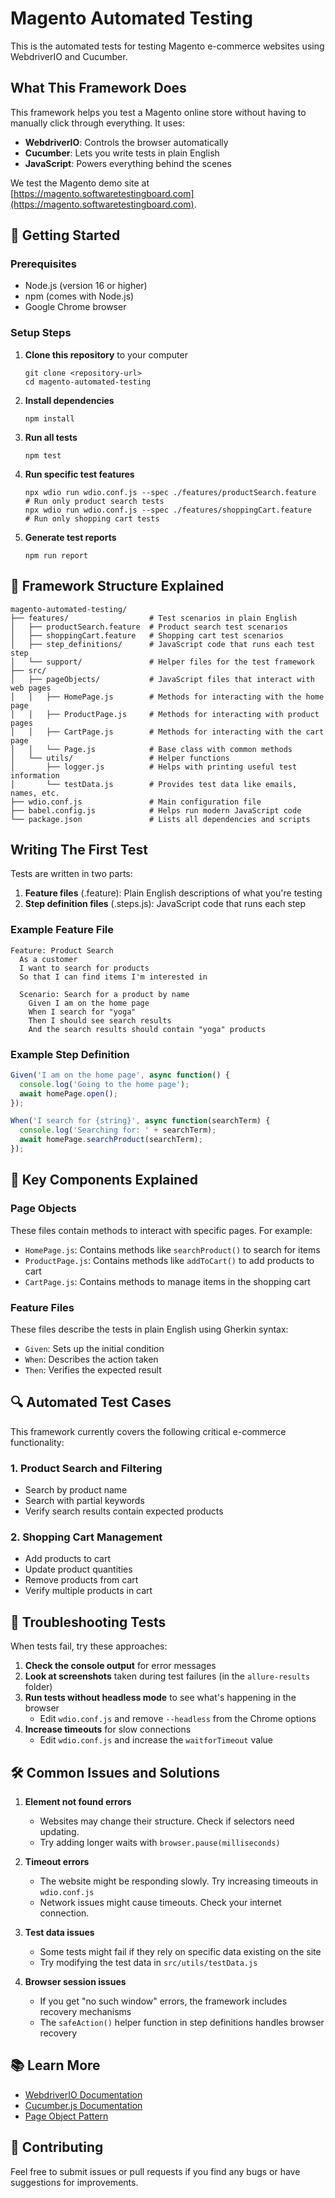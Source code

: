 # Magento Automated Testing 

This is the automated tests for testing Magento e-commerce websites using WebdriverIO and Cucumber.

## What This Framework Does

This framework helps you test a Magento online store without having to manually click through everything. It uses:
- **WebdriverIO**: Controls the browser automatically
- **Cucumber**: Lets you write tests in plain English
- **JavaScript**: Powers everything behind the scenes

We test the Magento demo site at [https://magento.softwaretestingboard.com](https://magento.softwaretestingboard.com).

## 🚀 Getting Started

### Prerequisites
- Node.js (version 16 or higher)
- npm (comes with Node.js)
- Google Chrome browser

### Setup Steps
1. **Clone this repository** to your computer
   ```
   git clone <repository-url>
   cd magento-automated-testing
   ```

2. **Install dependencies**
   ```
   npm install
   ```

3. **Run all tests**
   ```
   npm test
   ```

4. **Run specific test features**
   ```
   npx wdio run wdio.conf.js --spec ./features/productSearch.feature  # Run only product search tests
   npx wdio run wdio.conf.js --spec ./features/shoppingCart.feature   # Run only shopping cart tests
   ```

5. **Generate test reports**
   ```
   npm run report
   ```

## 📂 Framework Structure Explained

```
magento-automated-testing/
├── features/                  # Test scenarios in plain English
│   ├── productSearch.feature  # Product search test scenarios
│   ├── shoppingCart.feature   # Shopping cart test scenarios
│   ├── step_definitions/      # JavaScript code that runs each test step
│   └── support/               # Helper files for the test framework
├── src/
│   ├── pageObjects/           # JavaScript files that interact with web pages
│   │   ├── HomePage.js        # Methods for interacting with the home page
│   │   ├── ProductPage.js     # Methods for interacting with product pages
│   │   ├── CartPage.js        # Methods for interacting with the cart page
│   │   └── Page.js            # Base class with common methods
│   └── utils/                 # Helper functions
│       ├── logger.js          # Helps with printing useful test information
│       └── testData.js        # Provides test data like emails, names, etc.
├── wdio.conf.js               # Main configuration file
├── babel.config.js            # Helps run modern JavaScript code
└── package.json               # Lists all dependencies and scripts
```

## Writing The First Test

Tests are written in two parts:
1. **Feature files** (.feature): Plain English descriptions of what you're testing
2. **Step definition files** (.steps.js): JavaScript code that runs each step

### Example Feature File
```gherkin
Feature: Product Search
  As a customer
  I want to search for products
  So that I can find items I'm interested in

  Scenario: Search for a product by name
    Given I am on the home page
    When I search for "yoga"
    Then I should see search results
    And the search results should contain "yoga" products
```

### Example Step Definition
```javascript
Given('I am on the home page', async function() {
  console.log('Going to the home page');
  await homePage.open();
});

When('I search for {string}', async function(searchTerm) {
  console.log('Searching for: ' + searchTerm);
  await homePage.searchProduct(searchTerm);
});
```

## 🧩 Key Components Explained

### Page Objects
These files contain methods to interact with specific pages. For example:
- `HomePage.js`: Contains methods like `searchProduct()` to search for items
- `ProductPage.js`: Contains methods like `addToCart()` to add products to cart
- `CartPage.js`: Contains methods to manage items in the shopping cart

### Feature Files
These files describe the tests in plain English using Gherkin syntax:
- `Given`: Sets up the initial condition
- `When`: Describes the action taken
- `Then`: Verifies the expected result

## 🔍 Automated Test Cases

This framework currently covers the following critical e-commerce functionality:

### 1. Product Search and Filtering
- Search by product name
- Search with partial keywords
- Verify search results contain expected products

### 2. Shopping Cart Management
- Add products to cart
- Update product quantities 
- Remove products from cart
- Verify multiple products in cart

## 🔧 Troubleshooting Tests

When tests fail, try these approaches:
1. **Check the console output** for error messages
2. **Look at screenshots** taken during test failures (in the `allure-results` folder)
3. **Run tests without headless mode** to see what's happening in the browser
   - Edit `wdio.conf.js` and remove `--headless` from the Chrome options
4. **Increase timeouts** for slow connections
   - Edit `wdio.conf.js` and increase the `waitforTimeout` value

## 🛠️ Common Issues and Solutions

1. **Element not found errors**
   - Websites may change their structure. Check if selectors need updating.
   - Try adding longer waits with `browser.pause(milliseconds)`

2. **Timeout errors**
   - The website might be responding slowly. Try increasing timeouts in `wdio.conf.js`
   - Network issues might cause timeouts. Check your internet connection.

3. **Test data issues**
   - Some tests might fail if they rely on specific data existing on the site
   - Try modifying the test data in `src/utils/testData.js`

4. **Browser session issues**
   - If you get "no such window" errors, the framework includes recovery mechanisms
   - The `safeAction()` helper function in step definitions handles browser recovery

## 📚 Learn More

- [WebdriverIO Documentation](https://webdriver.io/docs/gettingstarted)
- [Cucumber.js Documentation](https://github.com/cucumber/cucumber-js)
- [Page Object Pattern](https://martinfowler.com/bliki/PageObject.html)

## 🤝 Contributing

Feel free to submit issues or pull requests if you find any bugs or have suggestions for improvements.


